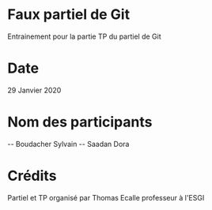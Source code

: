 # Faux partiel de Git
Entrainement pour la partie TP du partiel de Git

# Date
29 Janvier 2020

# Nom des participants
-- Boudacher Sylvain
-- Saadan Dora

# Crédits
Partiel et TP organisé par Thomas Ecalle professeur à l'ESGI
